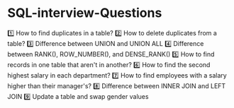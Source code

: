 # SQL-interview-Questions
1️⃣ How to find duplicates in a table?
2️⃣ How to delete duplicates from a table?
3️⃣ Difference between UNION and UNION ALL
4️⃣ Difference between RANK(), ROW_NUMBER(), and DENSE_RANK()
5️⃣ How to find records in one table that aren't in another?
6️⃣ How to find the second highest salary in each department?
7️⃣ How to find employees with a salary higher than their manager's?
8️⃣ Difference between INNER JOIN and LEFT JOIN
9️⃣ Update a table and swap gender values
